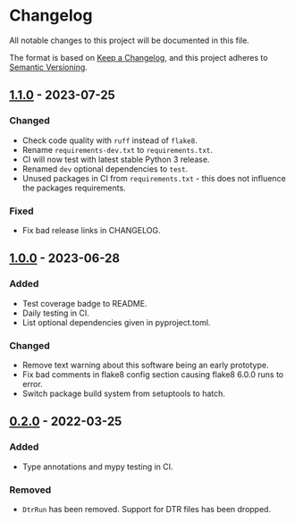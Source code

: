 # Changelog
All notable changes to this project will be documented in this file.

The format is based on [Keep a Changelog](https://keepachangelog.com/en/1.0.0/),
and this project adheres to [Semantic Versioning](https://semver.org/spec/v2.0.0.html).

## [1.1.0] - 2023-07-25
### Changed
- Check code quality with `ruff` instead of `flake8`.
- Rename `requirements-dev.txt` to `requirements.txt`.
- CI will now test with latest stable Python 3 release.
- Renamed `dev` optional dependencies to `test`.
- Unused packages in CI from `requirements.txt` - this does not influence the packages requirements.
### Fixed
- Fix bad release links in CHANGELOG.

## [1.0.0] - 2023-06-28
### Added
- Test coverage badge to README.
- Daily testing in CI.
- List optional dependencies given in pyproject.toml.
### Changed
- Remove text warning about this software being an early prototype.
- Fix bad comments in flake8 config section causing flake8 6.0.0  runs to error.
- Switch package build system from setuptools to hatch.

## [0.2.0] - 2022-03-25
### Added
- Type annotations and mypy testing in CI.
### Removed
- `DtrRun` has been removed. Support for DTR files has been dropped.

[1.1.0]: https://github.com/brews/dearprudence/compare/v1.0.0...v1.1.0
[1.0.0]: https://github.com/brews/dearprudence/compare/v0.2.0...v1.0.0
[0.2.0]: https://github.com/brews/dearprudence/releases/tag/v0.2.0
